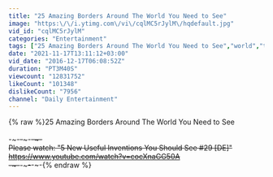 ```yaml
---
title: "25 Amazing Borders Around The World You Need to See"
image: "https:\/\/i.ytimg.com\/vi\/cqlMC5rJylM\/hqdefault.jpg"
vid_id: "cqlMC5rJylM"
categories: "Entertainment"
tags: ["25 Amazing Borders Around The World You Need to See","world","top 10"]
date: "2021-11-17T13:11:12+03:00"
vid_date: "2016-12-17T06:08:52Z"
duration: "PT3M40S"
viewcount: "12831752"
likeCount: "101348"
dislikeCount: "7956"
channel: "Daily Entertainment"
---
```

{% raw %}25 Amazing Borders Around The World You Need to See<br /><br />-~-~~-~~~-~~-~-<br />Please watch: &quot;5 New Useful Inventions You Should See #29 [DE]&quot; <br /><a rel="nofollow" target="blank" href="https://www.youtube.com/watch?v=cocXnaGG50A">https://www.youtube.com/watch?v=cocXnaGG50A</a><br />-~-~~-~~~-~~-~-{% endraw %}
